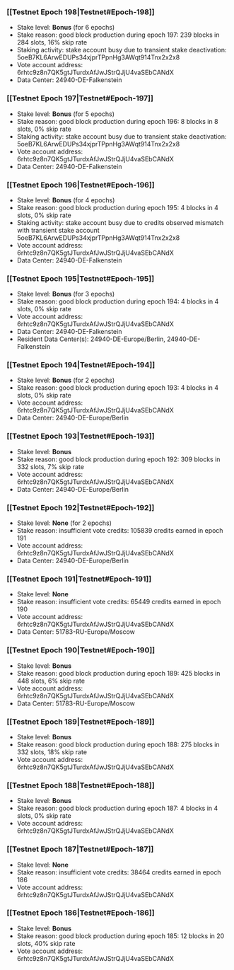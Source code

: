 ### [[Testnet Epoch 198|Testnet#Epoch-198]]
* Stake level: **Bonus** (for 6 epochs)
* Stake reason: good block production during epoch 197: 239 blocks in 284 slots, 16% skip rate
* Staking activity: stake account busy due to transient stake deactivation: 5oeB7KL6ArwEDUPs34xjprTPpnHg3AWqt914Tnx2x2x8
* Vote account address: 6rhtc9z8n7QK5gtJTurdxAfJwJStrQJjU4vaSEbCANdX
* Data Center: 24940-DE-Falkenstein
### [[Testnet Epoch 197|Testnet#Epoch-197]]
* Stake level: **Bonus** (for 5 epochs)
* Stake reason: good block production during epoch 196: 8 blocks in 8 slots, 0% skip rate
* Staking activity: stake account busy due to transient stake deactivation: 5oeB7KL6ArwEDUPs34xjprTPpnHg3AWqt914Tnx2x2x8
* Vote account address: 6rhtc9z8n7QK5gtJTurdxAfJwJStrQJjU4vaSEbCANdX
* Data Center: 24940-DE-Falkenstein
### [[Testnet Epoch 196|Testnet#Epoch-196]]
* Stake level: **Bonus** (for 4 epochs)
* Stake reason: good block production during epoch 195: 4 blocks in 4 slots, 0% skip rate
* Staking activity: stake account busy due to credits observed mismatch with transient stake account 5oeB7KL6ArwEDUPs34xjprTPpnHg3AWqt914Tnx2x2x8
* Vote account address: 6rhtc9z8n7QK5gtJTurdxAfJwJStrQJjU4vaSEbCANdX
* Data Center: 24940-DE-Falkenstein
### [[Testnet Epoch 195|Testnet#Epoch-195]]
* Stake level: **Bonus** (for 3 epochs)
* Stake reason: good block production during epoch 194: 4 blocks in 4 slots, 0% skip rate
* Vote account address: 6rhtc9z8n7QK5gtJTurdxAfJwJStrQJjU4vaSEbCANdX
* Data Center: 24940-DE-Falkenstein
* Resident Data Center(s): 24940-DE-Europe/Berlin, 24940-DE-Falkenstein
### [[Testnet Epoch 194|Testnet#Epoch-194]]
* Stake level: **Bonus** (for 2 epochs)
* Stake reason: good block production during epoch 193: 4 blocks in 4 slots, 0% skip rate
* Vote account address: 6rhtc9z8n7QK5gtJTurdxAfJwJStrQJjU4vaSEbCANdX
* Data Center: 24940-DE-Europe/Berlin
### [[Testnet Epoch 193|Testnet#Epoch-193]]
* Stake level: **Bonus**
* Stake reason: good block production during epoch 192: 309 blocks in 332 slots, 7% skip rate
* Vote account address: 6rhtc9z8n7QK5gtJTurdxAfJwJStrQJjU4vaSEbCANdX
* Data Center: 24940-DE-Europe/Berlin
### [[Testnet Epoch 192|Testnet#Epoch-192]]
* Stake level: **None** (for 2 epochs)
* Stake reason: insufficient vote credits: 105839 credits earned in epoch 191
* Vote account address: 6rhtc9z8n7QK5gtJTurdxAfJwJStrQJjU4vaSEbCANdX
* Data Center: 24940-DE-Europe/Berlin
### [[Testnet Epoch 191|Testnet#Epoch-191]]
* Stake level: **None**
* Stake reason: insufficient vote credits: 65449 credits earned in epoch 190
* Vote account address: 6rhtc9z8n7QK5gtJTurdxAfJwJStrQJjU4vaSEbCANdX
* Data Center: 51783-RU-Europe/Moscow
### [[Testnet Epoch 190|Testnet#Epoch-190]]
* Stake level: **Bonus**
* Stake reason: good block production during epoch 189: 425 blocks in 448 slots, 6% skip rate
* Vote account address: 6rhtc9z8n7QK5gtJTurdxAfJwJStrQJjU4vaSEbCANdX
* Data Center: 51783-RU-Europe/Moscow
### [[Testnet Epoch 189|Testnet#Epoch-189]]
* Stake level: **Bonus**
* Stake reason: good block production during epoch 188: 275 blocks in 332 slots, 18% skip rate
* Vote account address: 6rhtc9z8n7QK5gtJTurdxAfJwJStrQJjU4vaSEbCANdX
### [[Testnet Epoch 188|Testnet#Epoch-188]]
* Stake level: **Bonus**
* Stake reason: good block production during epoch 187: 4 blocks in 4 slots, 0% skip rate
* Vote account address: 6rhtc9z8n7QK5gtJTurdxAfJwJStrQJjU4vaSEbCANdX
### [[Testnet Epoch 187|Testnet#Epoch-187]]
* Stake level: **None**
* Stake reason: insufficient vote credits: 38464 credits earned in epoch 186
* Vote account address: 6rhtc9z8n7QK5gtJTurdxAfJwJStrQJjU4vaSEbCANdX
### [[Testnet Epoch 186|Testnet#Epoch-186]]
* Stake level: **Bonus**
* Stake reason: good block production during epoch 185: 12 blocks in 20 slots, 40% skip rate
* Vote account address: 6rhtc9z8n7QK5gtJTurdxAfJwJStrQJjU4vaSEbCANdX